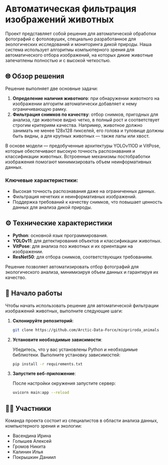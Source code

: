 # Автоматическая фильтрация изображений животных

Проект представляет собой решение для автоматической обработки фотографий с фотоловушек, специально разработанное для экологических исследований и мониторинга дикой природы. Наша система использует алгоритмы компьютерного зрения для автоматического отбора изображений, на которых дикие животные запечатлены полностью и с высокой четкостью.

## 🌐 Обзор решения

Решение выполняет две основные задачи:

1. **Определение наличия животного**: при обнаружении животного на изображении алгоритм автоматически добавляет к нему ограничивающую рамку.
2. **Фильтрация снимков по качеству**: отбор снимков, пригодных для анализа, где животное видно четко, в полный рост и соответствует строгим критериям качества. Например, животное должно занимать не менее 128x128 пикселей, его голова и туловище должны быть видны, а для крупных животных — также лапы или хвост.

В основе модели — предобученные архитектуры YOLOv11OD и VitPose, которые обеспечивают высокую точность распознавания и классификации животных. Встроенные механизмы постобработки изображения помогают минимизировать объем неинформативных данных.

### Ключевые характеристики:

- Высокая точность распознавания даже на ограниченных данных.
- Фильтрация нечетких и неинформативных изображений.
- Поддержка требований к качеству снимков, что повышает ценность данных для анализа дикой природы.

## ⚙️ Технические характеристики

- **Python**: основной язык программирования.
- **YOLOv11**: для детектирования объектов и классификации животных.
- **VitPose**: для анализа поз животных и их ориентации на изображении.
- **ResNet50**: для отбора снимков, соответствующих требованиям.
  
Решение позволяет автоматизировать отбор фотографий для экологического анализа, минимизируя объем данных и гарантируя их качество.

## 🚀 Начало работы

Чтобы начать использовать решение для автоматической фильтрации изображений животных, выполните следующие шаги:

1. **Склонируйте репозиторий**:

   ```bash
   git clone https://github.com/Arctic-Data-Force/minpriroda_animals

2. **Установите необходимые зависимости**:

   Убедитесь, что у вас установлены Python и необходимые библиотеки. Выполните установку зависимостей:

   ```bash
   pip install -r requirements.txt
   ```

3. **Запустите веб-приложение**:

   После настройки окружения запустите сервер:

   ```bash
   uvicorn main:app --reload
   ```

## 🧑‍💻 Участники

Команда проекта состоит из специалистов в области анализа данных, компьютерного зрения и экологии:

- Васендина Ирина
- Голышев Алексей
- Громов Никита
- Калинин Илья
- Покрышкин Даниил
